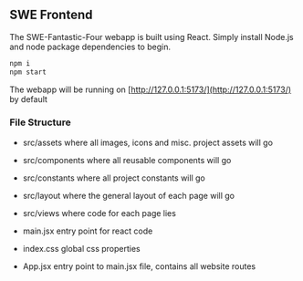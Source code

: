 ## SWE Frontend

The SWE-Fantastic-Four webapp is built using React. Simply install Node.js and node package dependencies to begin.

```bash
npm i
npm start
```

The webapp will be running on [http://127.0.0.1:5173/](http://127.0.0.1:5173/) by default

### File Structure
- src/assets
where all images, icons and misc. project assets will go

- src/components
where all reusable components will go

- src/constants
where all project constants will go

- src/layout
where the general layout of each page will go

- src/views
where code for each page lies

- main.jsx
entry point for react code

- index.css
global css properties

- App.jsx
entry point to main.jsx file, contains all website routes
